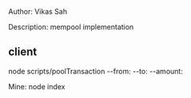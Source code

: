 Author: Vikas Sah

Description: mempool implementation

client
------
node scripts/poolTransaction --from:<fromAddress> --to:<toAddress> --amount:<amount>

Mine:
node index
